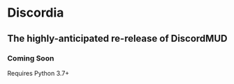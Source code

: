 # Discordia
## The highly-anticipated re-release of DiscordMUD
### Coming Soon

Requires Python 3.7+
